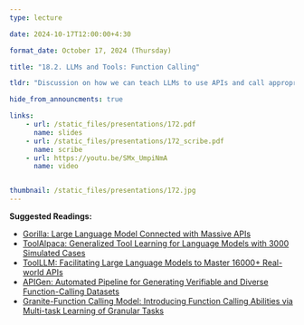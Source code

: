 ```yaml
---
type: lecture

date: 2024-10-17T12:00:00+4:30

format_date: October 17, 2024 (Thursday)

title: "18.2. LLMs and Tools: Function Calling"

tldr: "Discussion on how we can teach LLMs to use APIs and call appropriate functions when required."

hide_from_announcments: true

links: 
    - url: /static_files/presentations/172.pdf
      name: slides
    - url: /static_files/presentations/172_scribe.pdf
      name: scribe
    - url: https://youtu.be/SMx_UmpiNmA
      name: video


thumbnail: /static_files/presentations/172.jpg
---
```

<!-- Other additional contents using markdown -->
**Suggested Readings:**
- [Gorilla: Large Language Model Connected with Massive APIs](https://arxiv.org/pdf/2305.15334)
- [ToolAlpaca: Generalized Tool Learning for Language Models with 3000 Simulated Cases](https://arxiv.org/pdf/2306.05301)
- [ToolLLM: Facilitating Large Language Models to Master 16000+ Real-world APIs](https://arxiv.org/pdf/2307.16789)
- [APIGen: Automated Pipeline for Generating Verifiable and Diverse Function-Calling Datasets](https://arxiv.org/pdf/2406.18518)
- [Granite-Function Calling Model: Introducing Function Calling Abilities via Multi-task Learning of Granular Tasks](https://arxiv.org/pdf/2407.00121)
